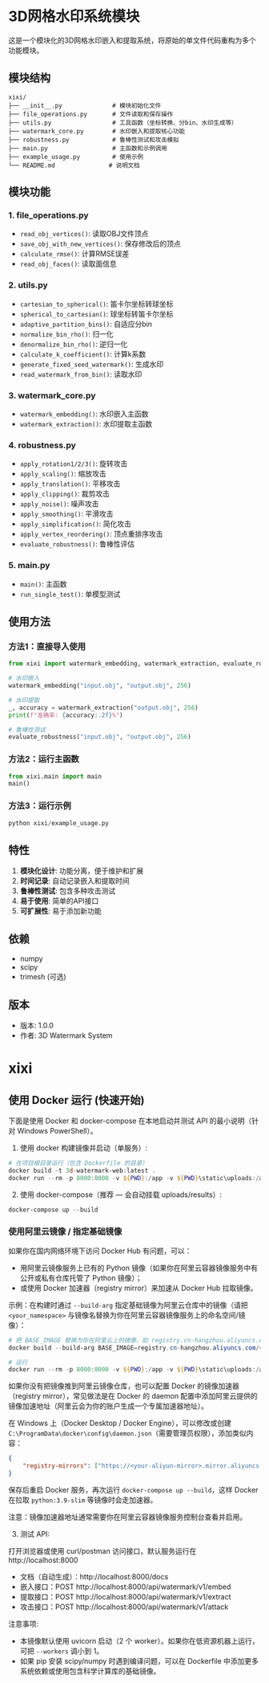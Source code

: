 # 3D网格水印系统模块

这是一个模块化的3D网格水印嵌入和提取系统，将原始的单文件代码重构为多个功能模块。

## 模块结构

```
xixi/
├── __init__.py              # 模块初始化文件
├── file_operations.py       # 文件读取和保存操作
├── utils.py                 # 工具函数（坐标转换、分bin、水印生成等）
├── watermark_core.py        # 水印嵌入和提取核心功能
├── robustness.py            # 鲁棒性测试和攻击模拟
├── main.py                  # 主函数和示例调用
├── example_usage.py         # 使用示例
└── README.md               # 说明文档
```

## 模块功能

### 1. file_operations.py
- `read_obj_vertices()`: 读取OBJ文件顶点
- `save_obj_with_new_vertices()`: 保存修改后的顶点
- `calculate_rmse()`: 计算RMSE误差
- `read_obj_faces()`: 读取面信息

### 2. utils.py
- `cartesian_to_spherical()`: 笛卡尔坐标转球坐标
- `spherical_to_cartesian()`: 球坐标转笛卡尔坐标
- `adaptive_partition_bins()`: 自适应分bin
- `normalize_bin_rho()`: 归一化
- `denormalize_bin_rho()`: 逆归一化
- `calculate_k_coefficient()`: 计算k系数
- `generate_fixed_seed_watermark()`: 生成水印
- `read_watermark_from_bin()`: 读取水印

### 3. watermark_core.py
- `watermark_embedding()`: 水印嵌入主函数
- `watermark_extraction()`: 水印提取主函数

### 4. robustness.py
- `apply_rotation1/2/3()`: 旋转攻击
- `apply_scaling()`: 缩放攻击
- `apply_translation()`: 平移攻击
- `apply_clipping()`: 裁剪攻击
- `apply_noise()`: 噪声攻击
- `apply_smoothing()`: 平滑攻击
- `apply_simplification()`: 简化攻击
- `apply_vertex_reordering()`: 顶点重排序攻击
- `evaluate_robustness()`: 鲁棒性评估

### 5. main.py
- `main()`: 主函数
- `run_single_test()`: 单模型测试

## 使用方法

### 方法1：直接导入使用
```python
from xixi import watermark_embedding, watermark_extraction, evaluate_robustness

# 水印嵌入
watermark_embedding("input.obj", "output.obj", 256)

# 水印提取
_, accuracy = watermark_extraction("output.obj", 256)
print(f"准确率: {accuracy:.2f}%")

# 鲁棒性测试
evaluate_robustness("input.obj", "output.obj", 256)
```

### 方法2：运行主函数
```python
from xixi.main import main
main()
```

### 方法3：运行示例
```python
python xixi/example_usage.py
```

## 特性

1. **模块化设计**: 功能分离，便于维护和扩展
2. **时间记录**: 自动记录嵌入和提取时间
3. **鲁棒性测试**: 包含多种攻击测试
4. **易于使用**: 简单的API接口
5. **可扩展性**: 易于添加新功能

## 依赖

- numpy
- scipy
- trimesh (可选)

## 版本

- 版本: 1.0.0
- 作者: 3D Watermark System
# xixi

## 使用 Docker 运行 (快速开始)

下面是使用 Docker 和 docker-compose 在本地启动并测试 API 的最小说明（针对 Windows PowerShell）。

1) 使用 docker 构建镜像并启动（单服务）:

```powershell
# 在项目根目录运行（包含 Dockerfile 的目录）
docker build -t 3d-watermark-web:latest .
docker run --rm -p 8000:8000 -v ${PWD}:/app -v ${PWD}\static\uploads:/app/static/uploads -v ${PWD}\static\results:/app/static/results 3d-watermark-web:latest
```

2) 使用 docker-compose（推荐 — 会自动挂载 uploads/results）:

```powershell
docker-compose up --build
```

### 使用阿里云镜像 / 指定基础镜像

如果你在国内网络环境下访问 Docker Hub 有问题，可以：

- 用阿里云镜像服务上已有的 Python 镜像（如果你在阿里云容器镜像服务中有公开或私有仓库托管了 Python 镜像）；
- 或使用 Docker 加速器（registry mirror）来加速从 Docker Hub 拉取镜像。

示例：在构建时通过 `--build-arg` 指定基础镜像为阿里云仓库中的镜像（请把 `<your_namespace>` 与镜像名替换为你在阿里云容器镜像服务上的命名空间/镜像）：

```powershell
# 把 BASE_IMAGE 替换为你在阿里云上的镜像，如 registry.cn-hangzhou.aliyuncs.com/<your_namespace>/python:3.9-slim
docker build --build-arg BASE_IMAGE=registry.cn-hangzhou.aliyuncs.com/<your_namespace>/python:3.9-slim -t 3d-watermark-web:latest .

# 运行
docker run --rm -p 8000:8000 -v ${PWD}:/app -v ${PWD}\static\uploads:/app/static/uploads -v ${PWD}\static\results:/app/static/results 3d-watermark-web:latest
```

如果你没有把镜像推到阿里云镜像仓库，也可以配置 Docker 的镜像加速器（registry mirror），常见做法是在 Docker 的 daemon 配置中添加阿里云提供的镜像加速地址（阿里云会为你的账户生成一个专属加速器地址）。

在 Windows 上（Docker Desktop / Docker Engine），可以修改或创建 `C:\ProgramData\docker\config\daemon.json`（需要管理员权限），添加类似内容：

```json
{
	"registry-mirrors": ["https://<your-aliyun-mirror>.mirror.aliyuncs.com"]
}
```

保存后重启 Docker 服务，再次运行 `docker-compose up --build`，这样 Docker 在拉取 `python:3.9-slim` 等镜像时会走加速器。

注意：镜像加速器地址通常需要你在阿里云容器镜像服务控制台查看并启用。

3) 测试 API:

打开浏览器或使用 curl/postman 访问接口，默认服务运行在 http://localhost:8000

- 文档（自动生成）：http://localhost:8000/docs
- 嵌入接口：POST http://localhost:8000/api/watermark/v1/embed
- 提取接口：POST http://localhost:8000/api/watermark/v1/extract
- 攻击接口：POST http://localhost:8000/api/watermark/v1/attack

注意事项:
- 本镜像默认使用 uvicorn 启动（2 个 worker）。如果你在低资源机器上运行，可把 `--workers` 调小到 1。
- 如果 pip 安装 scipy/numpy 时遇到编译问题，可以在 Dockerfile 中添加更多系统依赖或使用包含科学计算库的基础镜像。
